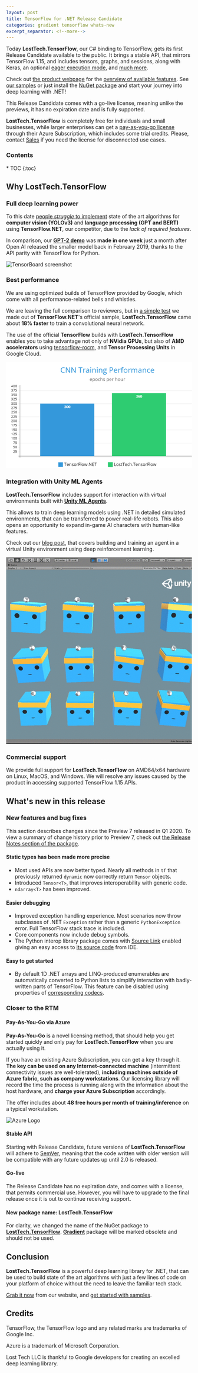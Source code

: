 ```yaml
---
layout: post
title: TensorFlow for .NET Release Candidate
categories: gradient tensorflow whats-new
excerpt_separator: <!--more-->
---
```


Today **LostTech.TensorFlow**, our C# binding to TensorFlow, gets its first Release
Candidate available to the public. It brings a stable API, that mirrors TensorFlow 1.15,
and includes tensors, graphs, and sessions, along with Keras, an optional
[eager execution mode](https://www.tensorflow.org/guide/eager),
and [much more](https://losttech.software/gradient.html).

Check out [the product webpage](https://losttech.software/gradient.html) for the
[overview of available features](https://losttech.software/gradient.html).
See [our samples](https://github.com/losttech/Gradient-Samples/) or just
install the [NuGet package](https://nuget.org/packages/LostTech.TensorFlow) and start your journey
into deep learning with .NET!

This Release Candidate comes with a go-live license, meaning unlike the previews, it has no
expiration date and is fully supported.

**LostTech.TensorFlow** is completely free for individuals and small businesses, while
larger enterprises can get a [pay-as-you-go license](#pay-as-you-go-via-azure) through their Azure
Subscription, which includes some trial credits. Please, contact
[Sales](https://losttech.software/buy_gradient.html) if you need the license for disconnected use
cases.

<!--more-->

<h3>Contents</h3>
* TOC
{:toc}

## Why LostTech.TensorFlow

### Full deep learning power

To this date [people _struggle_ to implement](https://github.com/SciSharp/TensorFlow.NET/issues/352)
state of the art algorithms for **computer vision (YOLOv3)** and
**language processing (GPT and BERT)** using **TensorFlow.NET**, our competitor, due to the
*lack of required features*.

In comparison, our [**GPT-2 demo**](https://habr.com/post/453232/) was **made in one week** just
a month after Open AI released the smaller model back in February 2019, thanks to the API parity
with TensorFlow for Python.

![TensorBoard screenshot](https://www.tensorflow.org/images/mnist_tensorboard.png)

### Best performance

We are using optimized builds of TensorFlow provided by Google, which come with all
performance-related bells and whistles.

We are leaving the full comparison to reviewers, but in
[a simple test](https://github.com/losttech/Gradient-Perf/) we made out of **TensorFlow.NET**'s
official sample, **LostTech.TensorFlow** came about **18% faster** to train a convolutional neural
network.

The use of the official **TensorFlow** builds with **LostTech.TensorFlow** enables you to take
advantage not only of **NVidia GPUs**, but also of **AMD accelerators** using
[tensorflow-rocm](https://pypi.org/project/tensorflow-rocm/1.15.4/),
and **Tensor Processing Units** in Google Cloud.

![18% faster than TF.NET](/images/perf-vs-tf.net.png)

### Integration with Unity ML Agents

**LostTech.TensorFlow** includes support for interaction with virtual environments
built with [**Unity ML Agents**](https://github.com/Unity-Technologies/ml-agents).

This allows to train deep learning models using .NET in detailed simulated environments,
that can be transferred to power real-life robots. This also opens an opportunity to expand
in-game AI characters with human-like features.

Check out our [blog post](https://ml.blogs.losttech.software/Reinforcement-Learning-With-Unity-ML-Agents/),
that covers building and training an agent in a virtual Unity environment using deep reinforcement
learning.

![Trained bot playing 3DBall](/images/3DBall-Trained.gif)

### Commercial support

We provide full support for **LostTech.TensorFlow** on AMD64/x64 hardware on Linux, MacOS,
and Windows. We will resolve any issues caused by the product in accessing supported TensorFlow 1.15
APIs.

## What's new in this release

### New features and bug fixes

This section describes changes since the Preview 7 released in Q1 2020. To view a summary of
change history prior to Preview 7, check out
[the Release Notes section of the package](https://www.nuget.org/packages/Gradient/).

#### Static types has been made more precise

- Most used APIs are now better typed. Nearly all methods in `tf` that previously returned `dynamic`
now correctly return `Tensor` objects.
- Introduced `Tensor<T>`, that improves interoperability with generic code.
- `ndarray<T>` has been improved.

#### Easier debugging

- Improved exception handling experience. Most scenarios now throw subclasses of .NET `Exception`
rather than a generic `PythonException` error. Full TensorFlow stack trace is included.
- Core components now include debug symbols.
- The Python interop library package comes with
[Source Link](https://docs.microsoft.com/en-us/dotnet/standard/library-guidance/sourcelink)
enabled giving an easy access to
[its source code](https://github.com/losttech/pythonnet) from IDE.

#### Easy to get started

- By default 1D .NET arrays and LINQ-produced enumerables are automatically converted to
Python lists to simplify interaction with badly-written parts of TensorFlow. This feature can
be disabled using properties of [corresponding codecs](https://gradient.docs.losttech.software/Runtime/v0.4.2/LostTech.Gradient.Codecs/index.htm).

### Closer to the RTM

#### Pay-As-You-Go via Azure

**Pay-As-You-Go** is a novel licensing method, that should help you get started quickly and only
pay for **LostTech.TensorFlow** when you are actually using it.

If you have an existing Azure Subscription, you can get a key through it. **The key can be used on any
Internet-connected machine** (intermittent connectivity issues are well-tolerated),
**including machines outside of Azure fabric, such as company workstations**.
Our licensing library will record the time
the process is running along with the information about the host hardware, and
**charge your Azure Subscription** accordingly.

The offer includes about **48 free hours per month of training/inference** on a typical workstation.

![Azure Logo](https://upload.wikimedia.org/wikipedia/commons/thumb/a/a8/Microsoft_Azure_Logo.svg/300px-Microsoft_Azure_Logo.svg.png)

#### Stable API

Starting with Release Candidate, future versions of **LostTech.TensorFlow** will adhere to
[SemVer](https://semver.org/), meaning that the code written with older version will be compatible
with any future updates up until 2.0 is released.

#### Go-live

The Release Candidate has no expiration date, and comes with a license, that permits commercial use.
However, you will have to upgrade to the final release once it is out to continue receiving support.

#### New package name: LostTech.TensorFlow

For clarity, we changed the name of the NuGet package to
[**LostTech.TensorFlow**](https://www.nuget.org/packages/LostTech.TensorFlow).
[**Gradient**](https://www.nuget.org/packages/Gradient) package will be marked obsolete and should
not be used.

## Conclusion

**LostTech.TensorFlow** is a powerful deep learning library for .NET, that can be used to build
state of the art algorithms with just a few lines of code on your platform of choice
without the need to leave the familiar tech stack.

[Grab it now](https://losttech.software/buy_gradient.html) from our website, and
[get started with samples](https://github.com/losttech/Gradient-Samples/).

## Credits

TensorFlow, the TensorFlow logo and any related marks are trademarks of Google Inc.

Azure is a trademark of Microsoft Corporation.

Lost Tech LLC is thankful to Google developers for creating an excelled deep learning library.